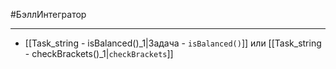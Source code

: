 #БэллИнтегратор 
____

* [[Task_string - isBalanced()_1|Задача - `isBalanced()`]] или [[Task_string - checkBrackets()_1|`checkBrackets`]]

